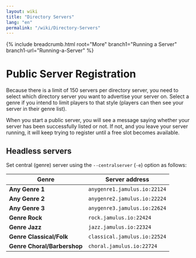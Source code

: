 ```yaml
---
layout: wiki
title: "Directory Servers"
lang: "en"
permalink: "/wiki/Directory-Servers"
---
```


{% include breadcrumb.html root="More" branch1="Running a Server" branch1-url="Running-a-Server" %}

# Public Server Registration

Because there is a limit of 150 servers per directory server, you need to select which directory server you want to advertise your server on. Select a genre if you intend to limit players to that style (players can then see your server in their genre list). 

When you start a public server, you will see a message saying whether your server has been successfully listed or not. If not, and you leave your server running, it will keep trying to register until a free slot becomes available.  


## Headless servers

Set central (genre) server using the `--centralserver` (`-e`) option as follows:


| Genre |   Server address           |
|-----------|------------------|
|**Any Genre 1** |`anygenre1.jamulus.io:22124`|
|**Any Genre 2** |`anygenre2.jamulus.io:22224`|
|**Any Genre 3** |`anygenre3.jamulus.io:22624`|
|**Genre Rock** |`rock.jamulus.io:22424`|
|**Genre Jazz** |`jazz.jamulus.io:22324`|
|**Genre Classical/Folk** |`classical.jamulus.io:22524`|
|**Genre Choral/Barbershop** |`choral.jamulus.io:22724`|
